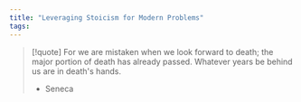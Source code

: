 ```yaml
---
title: "Leveraging Stoicism for Modern Problems"
tags: 
---
```

> [!quote] For we are mistaken when we look forward to death; the major portion of death has already passed. Whatever years be behind us are in death's hands.
>  - Seneca

